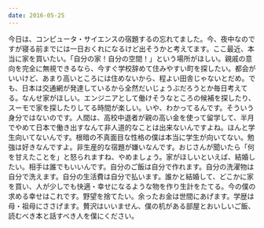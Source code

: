 ```yaml
---
date: 2016-05-25
---
```


今日は、コンピュータ・サイエンスの宿題するの忘れてました。今、夜中なのですが寝る前までには一日おくれになるけど出そうかと考えてます。ここ最近、本当に家を買いたい。「自分の家！自分の空間！」という場所がほしい。親戚の意向を完全に無視できるなら、今すぐ学校辞めて住みやすい町を探したい。都会がいいけど、あまり高いところには住めないから、程よい田舎じゃないとだめ。でも、日本は交通網が発達しているから全然だいじょうぶだろうとか毎日考えてる。なんせ家がほしい。エンジニアとして働けそうなところの候補を探したり、スーモで家を探したりしてる時間が楽しい。いや、わかってるんです。そういう身分ではないのです。人間は、高校中退者が親の高い金を使って留学して、半月でやめて日本で働き出すなんて非人道的なことは出来ないんですよね。ほんと学生向いてないんです。根暗の不真面目な性格の僕は本当に学生が向いてない。勉強は好きなんですよ。非生産的な宿題が嫌いなんです。おじさんが聞いたら「何を甘えたことを」と怒られますね、やめましょう。家がほしいといえば、結婚したい。相手は誰でもいいんです。自分のご飯は自分で作れます。自分の洗濯物は自分で洗えます。自分の生活費は自分で払います。誰かと結婚して、どこかに家を買い、人が少しでも快適・幸せになるような物を作り生計をたてる。今の僕の求める幸せはこれです。野望を捨てたい。余ったお金は世間にあげます。学歴は母・祖母にささげます。贅沢はいいません、僕の机がある部屋とおいしいご飯、読むべき本と話すべき人を僕にください。
